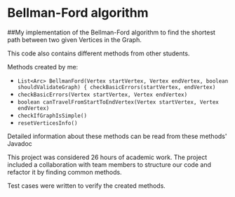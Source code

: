 # Bellman-Ford algorithm

##My implementation of the Bellman-Ford algorithm to find the shortest path between two given Vertices in the Graph.

This code also contains different methods from other students.

Methods created by me:
* `List<Arc> BellmanFord(Vertex startVertex, Vertex endVertex, boolean shouldValidateGraph) {
  checkBasicErrors(startVertex, endVertex)`
* `checkBasicErrors(Vertex startVertex, Vertex endVertex)`
* `boolean canTravelFromStartToEndVertex(Vertex startVertex, Vertex endVertex)`
* `checkIfGraphIsSimple()`
* `resetVerticesInfo()`

Detailed information about these methods can be read from these methods' Javadoc

This project was considered 26 hours of academic work. The project included a collaboration with team members to structure
our code and refactor it by finding common methods.

Test cases were written to verify the created methods.
